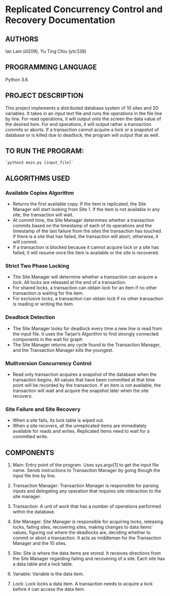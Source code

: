 # Replicated Concurrency Control and Recovery Documentation

## AUTHORS

Ian Lam (iil209), Yu Ting Chiu (ytc338)

## PROGRAMMING LANGUAGE

Python 3.6

## PROJECT DESCRIPTION

This project implements a distributed database system of 10 sites and 20 variables. It takes in an input text file and runs the operations in the file line by line. For read operations, it will output onto the screen the data value of the desired item. For end operations, it will output rather a transaction commits or aborts. If a transaction cannot acquire a lock or a snapshot of database or is killed due to deadlock, the program will output that as well.

## TO RUN THE PROGRAM:

    `python3 main.py [input_file]`

## ALGORITHMS USED

### Available Copies Algorithm

- Returns the first available copy. If the item is replicated, the Site Manager will start looking from Site 1. If the item is not available in any site, the transaction will wait.
- At commit time, the Site Manager determines whether a transaction commits based on the timestamp of each of its operations and the timestamp of the last failure from the sites the transaction has touched. If there is a site that has failed, the transaction will abort, otherwise, it will commit.
- If a transaction is blocked because it cannot acquire lock or a site has failed, it will resume once the item is available or the site is recovered.

### Strict Two Phase Locking

- The Site Manager will determine whether a transaction can acquire a lock. All locks are released at the end of a transaction.
- For shared locks, a transaction can obtain lock for an item if no other transaction is waiting for the item.
- For exclusive locks, a transaction can obtain lock if no other transaction is reading or writing the item.

### Deadlock Detection

- The Site Manager looks for deadlock every time a new line is read from the input file. It uses the Tarjan’s Algorithm to find strongly connected components in the wait for graph
- The Site Manager returns any cycle found to the Transaction Manager, and the Transaction Manager kills the youngest.

### Mulitversion Concurrency Control

- Read only transaction acquires a snapshot of the database when the transaction begins. All values that have been committed at that time point will be recorded by the transaction. If an item is not available, the transaction will wait and acquire the snapshot later when the site recovers.

### Site Failure and Site Recovery

- When a site fails, its lock table is wiped out.
- When a site recovers, all the unreplicated items are immediately available for reads and writes. Replicated items need to wait for a committed write.

## COMPONENTS

1. Main: Entry point of the program. Uses sys.argv[1] to get the input file name. Sends instructions to Transaction Manager by going though the input file line by line.

2. Transaction Manager: Transaction Manager is responsible for parsing inputs and delegating any operation that requires site interaction to the site manager.

3. Transaction: A unit of work that has a number of operations performed within the database.

4. Site Manager: Site Manager is responsible for acquiring locks, releasing locks, failing sites, recovering sites, making changes to data items' values, figuring out where the deadlocks are, deciding whether to commit or abort a transaction. It acts as middleman for the Transaction Manager and the 10 sites.

5. Site: Site is where the data items are stored. It receives directions from the Site Manager regarding failing and recovering of a site. Each site has a data table and a lock table.

6. Variable: Variable is the data item.

7. Lock: Lock locks a data item. A transaction needs to acquire a lock before it can access the data item.
